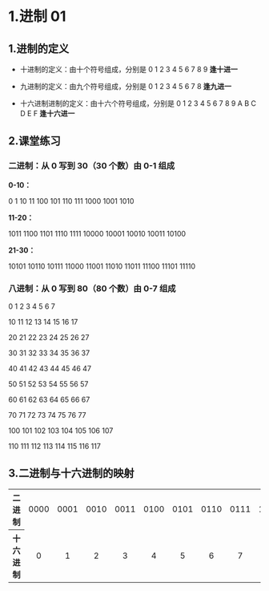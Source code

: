 # 1.进制 01

## 1.进制的定义

- 十进制的定义：由十个符号组成，分别是 0 1 2 3 4 5 6 7 8 9 **逢十进一**

- 九进制的定义：由九个符号组成，分别是 0 1 2 3 4 5 6 7 8 **逢九进一**

- 十六进制进制的定义：由十六个符号组成，分别是 0 1 2 3 4 5 6 7 8 9 A B C D E F **逢十六进一**

## 2.课堂练习

### 二进制：从 0 写到 30（30 个数）由 0-1 组成

**0-10：**

0 1 10 11 100 101 110 111 1000 1001 1010

**11-20：**

1011 1100 1101 1110 1111 10000 10001 10010 10011 10100

**21-30：**

10101 10110 10111 11000 11001 11010 11011 11100 11101 11110

### 八进制：从 0 写到 80（80 个数）由 0-7 组成

0 1 2 3 4 5 6 7

10 11 12 13 14 15 16 17

20 21 22 23 24 25 26 27

30 31 32 33 34 35 36 37

40 41 42 43 44 45 46 47

50 51 52 53 54 55 56 57

60 61 62 63 64 65 66 67

70 71 72 73 74 75 76 77

100 101 102 103 104 105 106 107

110 111 112 113 114 115 116 117

## 3.二进制与十六进制的映射


<table>
  <tr>
    <th>二进制</th>
    <td>0000</td>
    <td>0001</td>
    <td>0010</td>
    <td>0011</td>
    <td>0100</td>
    <td>0101</td>
    <td>0110</td>
    <td>0111</td>
    <td>1000</td>
    <td>1001</td>
    <td>1010</td>
    <td>1011</td>
    <td>1100</td>
    <td>1101</td>
    <td>1110</td>
    <td>1111</td>
  </tr>
  <tr align="center">
    <th>十六进制</th>
    <td>0</td>
    <td>1</td>
    <td>2</td>
    <td>3</td>
    <td>4</td>
    <td>5</td>
    <td>6</td>
    <td>7</td>
    <td>8</td>
    <td>9</td>
    <td>A</td>
    <td>B</td>
    <td>C</td>
    <td>D</td>
    <td>E</td>
    <td>F</td>
  </tr>
</table>